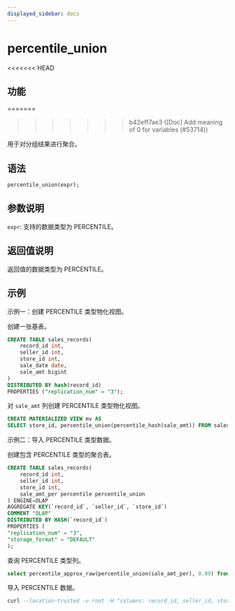 ```yaml
---
displayed_sidebar: docs
---
```


# percentile_union

<<<<<<< HEAD
## 功能
=======

>>>>>>> b42eff7ae3 ([Doc] Add meaning of 0 for variables (#53714))

用于对分组结果进行聚合。

## 语法

```sql
percentile_union(expr);
```

## 参数说明

`expr`: 支持的数据类型为 PERCENTILE。

## 返回值说明

返回值的数据类型为 PERCENTILE。

## 示例

示例一：创建 PERCENTILE 类型物化视图。

创建一张基表。

```sql
CREATE TABLE sales_records(
    record_id int, 
    seller_id int, 
    store_id int, 
    sale_date date, 
    sale_amt bigint
)
DISTRIBUTED BY hash(record_id) 
PROPERTIES ("replication_num" = "3");
```

对 `sale_amt` 列创建 PERCENTILE 类型物化视图。

```sql
CREATE MATERIALIZED VIEW mv AS
SELECT store_id, percentile_union(percentile_hash(sale_amt)) FROM sales_records GROUP BY store_id;
```

示例二：导入 PERCENTILE 类型数据。

创建包含 PERCENTILE 类型的聚合表。

```sql
CREATE TABLE sales_records(
    record_id int, 
    seller_id int, 
    store_id int, 
    sale_amt_per percentile percentile_union
) ENGINE=OLAP
AGGREGATE KEY(`record_id`, `seller_id`, `store_id`)
COMMENT "OLAP"
DISTRIBUTED BY HASH(`record_id`)
PROPERTIES (
"replication_num" = "3",
"storage_format" = "DEFAULT"
);
```

查询 PERCENTILE 类型列。

```sql
select percentile_approx_raw(percentile_union(sale_amt_per), 0.99) from sales_records;
```

导入 PERCENTILE 数据。

```sql
curl --location-trusted -u root -H "columns: record_id, seller_id, store_id,tmp, sale_amt_per =percentile_hash(tmp)" -H "column_separator:," -T a http://ip:port/api/test/sales_records/_stream_load
```
